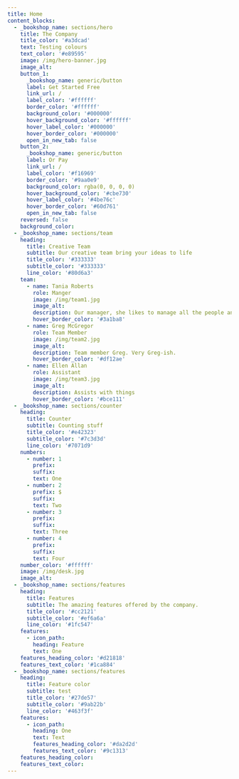 ```yaml
---
title: Home
content_blocks:
  - _bookshop_name: sections/hero
    title: The Company
    title_color: '#a3dcad'
    text: Testing colours
    text_color: '#e89595'
    image: /img/hero-banner.jpg
    image_alt:
    button_1:
      _bookshop_name: generic/button
      label: Get Started Free
      link_url: /
      label_color: '#ffffff'
      border_color: '#ffffff'
      background_color: '#000000'
      hover_background_color: '#ffffff'
      hover_label_color: '#000000'
      hover_border_color: '#000000'
      open_in_new_tab: false
    button_2:
      _bookshop_name: generic/button
      label: Or Pay
      link_url: /
      label_color: '#f16969'
      border_color: '#9aa0e9'
      background_color: rgba(0, 0, 0, 0)
      hover_background_color: '#cbe730'
      hover_label_color: '#4be76c'
      hover_border_color: '#60d761'
      open_in_new_tab: false
    reversed: false
    background_color:
  - _bookshop_name: sections/team
    heading:
      title: Creative Team
      subtitle: Our creative team bring your ideas to life
      title_color: '#333333'
      subtitle_color: '#333333'
      line_color: '#80d6a3'
    team:
      - name: Tania Roberts
        role: Manger
        image: /img/team1.jpg
        image_alt:
        description: Our manager, she likes to manage all the people and things.
        hover_border_color: '#3a1ba8'
      - name: Greg McGregor
        role: Team Member
        image: /img/team2.jpg
        image_alt:
        description: Team member Greg. Very Greg-ish.
        hover_border_color: '#df12ae'
      - name: Ellen Allan
        role: Assistant
        image: /img/team3.jpg
        image_alt:
        description: Assists with things
        hover_border_color: '#bce111'
  - _bookshop_name: sections/counter
    heading:
      title: Counter
      subtitle: Counting stuff
      title_color: '#e42323'
      subtitle_color: '#7c3d3d'
      line_color: '#7071d9'
    numbers:
      - number: 1
        prefix:
        suffix:
        text: One
      - number: 2
        prefix: $
        suffix:
        text: Two
      - number: 3
        prefix:
        suffix:
        text: Three
      - number: 4
        prefix:
        suffix:
        text: Four
    number_color: '#ffffff'
    image: /img/desk.jpg
    image_alt:
  - _bookshop_name: sections/features
    heading:
      title: Features
      subtitle: The amazing features offered by the company.
      title_color: '#cc2121'
      subtitle_color: '#ef6a6a'
      line_color: '#1fc547'
    features:
      - icon_path:
        heading: Feature
        text: One
    features_heading_color: '#d21818'
    features_text_color: '#1ca884'
  - _bookshop_name: sections/features
    heading:
      title: Feature color
      subtitle: test
      title_color: '#27de57'
      subtitle_color: '#9ab22b'
      line_color: '#463f3f'
    features:
      - icon_path:
        heading: One
        text: Text
        features_heading_color: '#da2d2d'
        features_text_color: '#9c1313'
    features_heading_color:
    features_text_color:
---
```

